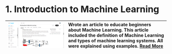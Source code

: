# 1. Introduction to Machine Learning

| ![introduction-to-machine-learning](../Images/introduction-to-machine-learning.png) | Wrote an article to educate beginners about Machine Learning. This article included the definition of Machine Learning and types of machine learning systems. All were explained using examples. [Read More](https://medium.com/@gl7526/making-a-folder-of-images-for-your-github-readme-2c6cd42e1439) |
| :---: | :--- |
